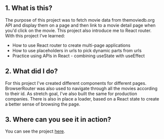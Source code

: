 ## 1. What is this?

The purpose of this project was to fetch movie data from themoviedb.org API and display them on a page and then link to a movie detail page when you'd click on the movie.
This project also introduce me to React router.
With this project I've learned:
* How to use React router to create multi-page applications
* How to use placeholders in urls to pick dynamic parts from urls
* Practice using APIs in React - combining useState with useEffect


## 2. What did I do?

For this project I've created different components for different pages. BrowserRouter was also used to navigate through all the movies according to their id. As stretch goal, I've also built the same for production companies. 
There is also in place a loader, based on a React state to create a better sense of browsing the page.

## 3. Where can you see it in action?

You can see the project [here](https://elated-golick-276829.netlify.com/).
